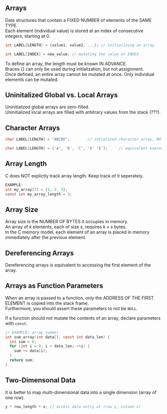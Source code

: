 ## Arrays
Data structures that contain a FIXED NUMBER of elements of the SAME TYPE. <br>
Each element (individual value) is stored at an index of consecutive integers, starting at 0.
```C
int LABEL[LENGTH] = {value1, value2, ...}; // initializing an array

int LABEL[INDEX] = new_value; // mutating the value at INDEX

```
To define an array, the length must be known IN ADVANCE.<br>
Braces {} can only be used during initialization, but not assignment. <br>
Once defined, an entire array cannot be mutated at once. Only individual elements can be mutated. 

## Uninitalized Global vs. Local Arrays
Uninitialized global arrays are zero-filled. <br>
Uninitialized local arrays are filled with arbitrary values from the stack (???).

## Character Arrays
```C
char LABEL[LENGTH] = "ABCDE";        // intialized character array, NOT a string

char LABEL[LENGTH] = {'A', 'B', 'C', 'D' 'E'};     // equivalent expression

```

## Array Length
C does NOT explictly track array length. Keep track of it seperately.
```C
EXAMPLE: 
int my_array[3] = {1, 2, 3};
const int my_array_length = 3;

```

## Array Size
Array size is the NUMBER OF BYTES it occupies in memory. <br>
An array of $k$ elements, each of size $s$, requires $k \times s$ bytes. <br>
In the C memory model, each element of an array is placed in memory immediately after the previous element. 

## Dereferencing Arrays
Dereferencing arrays is equivalent to accessing the first element of the array. 

## Arrays as Function Parameters
When an array is passed to a function, only the ADDRESS OF THE FIRST ELEMENT is copied into the stack frame. <br> 
Furthermore, you should assert these parameters to not be `NULL`. <br>

If a function should not mutate the contents of an array, declare parameters with `const`. <br>
```C
// EXAMPLE: array summer
int sum_array(int data[], const int data_len) {
  int sum = 0;
  for (int i = 0; i < data_len; ++i) {
    sum += data[i];
  }
  return sum;
}

```

## Two-Dimensonal Data
It is better to map multi-dimensional data into a single dimension (array of one row). <br> 
```C
y * row_length + x; // access data entry at (row y, column x)

```










